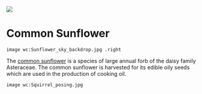 [![](https://v3.juncture-digital.org/images/wb.svg)](https://v3.juncture-digital.org/wb)

# Common Sunflower

`image wc:Sunflower_sky_backdrop.jpg .right`

The [common sunflower](Q171497) is a species of large annual forb of the daisy family Asteraceae. The common sunflower is harvested for its edible oily seeds which are used in the production of cooking oil.

`image wc:Squirrel_posing.jpg`

<param ve-iframe
			 src="https://archive.org/embed/ERIC_EJ1164913/page/n1/mode/2up"
			 fit="contain">
